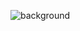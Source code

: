 ![background](https://media.licdn.com/dms/image/D5616AQF2EKiJsoYH4A/profile-displaybackgroundimage-shrink_350_1400/0/1679623132682?e=1684972800&v=beta&t=J30cla-TvDUWXjTgF8wR2AW16jJqRpmSjSaB4B6I8wY)

<!--
**brianhenryhf/brianhenryhf** is a ✨ _special_ ✨ repository because its `README.md` (this file) appears on your GitHub profile.

Here are some ideas to get you started:

- 🔭 I’m currently working on ...
- 🌱 I’m currently learning ...
- 👯 I’m looking to collaborate on ...
- 🤔 I’m looking for help with ...
- 💬 Ask me about ...
- 📫 How to reach me: ...
- 😄 Pronouns: ...
- ⚡ Fun fact: ...
-->
